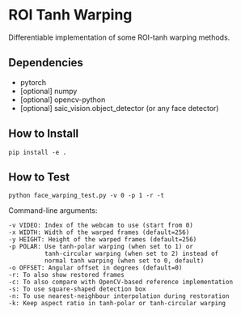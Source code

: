 # ROI Tanh Warping
Differentiable implementation of some ROI-tanh warping methods.

## Dependencies
* pytorch
* \[optional\] numpy
* \[optional\] opencv-python
* \[optional\] saic_vision.object_detector (or any face detector)

## How to Install
`pip install -e .`

## How to Test
`python face_warping_test.py -v 0 -p 1 -r -t`

Command-line arguments:
```
-v VIDEO: Index of the webcam to use (start from 0)
-x WIDTH: Width of the warped frames (default=256)
-y HEIGHT: Height of the warped frames (default=256)
-p POLAR: Use tanh-polar warping (when set to 1) or 
          tanh-circular warping (when set to 2) instead of 
          normal tanh warping (when set to 0, default)
-o OFFSET: Angular offset in degrees (default=0)
-r: To also show restored frames
-c: To also compare with OpenCV-based reference implementation
-s: To use square-shaped detection box
-n: To use nearest-neighbour interpolation during restoration
-k: Keep aspect ratio in tanh-polar or tanh-circular warping
```
